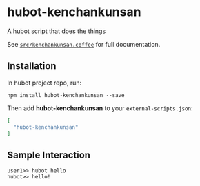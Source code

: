 # hubot-kenchankunsan

A hubot script that does the things

See [`src/kenchankunsan.coffee`](src/kenchankunsan.coffee) for full documentation.

## Installation

In hubot project repo, run:

`npm install hubot-kenchankunsan --save`

Then add **hubot-kenchankunsan** to your `external-scripts.json`:

```json
[
  "hubot-kenchankunsan"
]
```

## Sample Interaction

```
user1>> hubot hello
hubot>> hello!
```
